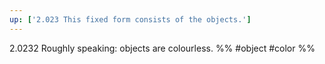```yaml
---
up: ['2.023 This fixed form consists of the objects.']
---
```

2.0232 Roughly speaking: objects are colourless.
%%
#object #color %%